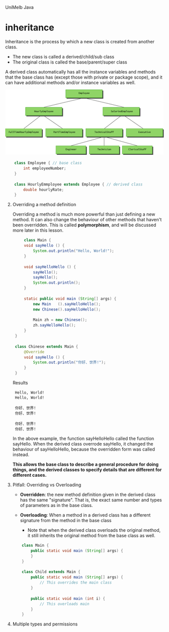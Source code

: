 UniMelb Java

# inheritance
Inheritance is the process by which a new class is created from another class.

+ The new class is called a derived/child/sub class
+ The original class is called the base/parent/super class

A derived class automatically has all the instance variables and methods that the base class has (except those with private or package scope), and it can have additional methods and/or instance variables as well.

![](Src/employee_hier.png)

```java
    class Employee { // base class
        int employeeNumber;
    }

    class HourlyEmmployee extends Employee { // derived class
        double hourlyRate;
    }
```

2. Overriding a method definition

    Overriding a method is much more powerful than just defining a new method.  It can also change the behaviour of other methods that haven't been overridden.  This is called **polymorphism**, and will be discussed more later in this lesson.

   ```java
        class Main {
        void sayHello () {
            System.out.println("Hello, World!");
        }

        void sayHelloHello () {
            sayHello();
            sayHello();
            System.out.println();
        }

        static public void main (String[] args) {
            new Main   ().sayHelloHello();
            new Chinese().sayHelloHello(); 

            Main zh = new Chinese();
            zh.sayHelloHello(); 
        }
    }

    class Chinese extends Main {
        @Override
        void sayHello () {
            System.out.println("你好、世界!");
        }
    }
   ```
    Results
   ```shell
    Hello, World!
    Hello, World!

    你好、世界!
    你好、世界!

    你好、世界!
    你好、世界!
   ```

    In the above example, the function sayHelloHello called the function sayHello.  When the derived class overrode sayHello, it changed the behaviour of sayHelloHello, because the overridden form was called instead.

    **This allows the base class to describe a general procedure for doing things, and the derived classes to specify details that are different for different cases.**

3. Pitfall: Overriding vs Overloading

    + **Overridden**: the new method definition given in the derived class has the same "signature".  That is, the exact same number and types of parameters as in the base class.

    + **Overloading**: When a method in a derived class has a different signature from the method in the base class
      + Note that when the derived class overloads the original method, it still inherits the original method from the base class as well.
  
    ```java
        class Main {
            public static void main (String[] args) {
            }
        }

        class Child extends Main {
            public static void main (String[] args) {
                // This overrides the main class
            }

            public static void main (int i) {
                // This overloads main
            }
        }
    ```

4. Multiple types and permissions